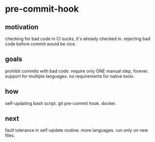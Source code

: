 # pre-commit-hook

## motivation
checking for bad code in CI sucks, it's already checked in.
rejecting bad code before commit would be nice.

## goals
prohibit commits with bad code.
require only ONE manual step, forever.
support for multiple languages.
no requirements for native tools.

## how
self-updating bash script. 
git pre-commit hook.
docker.

## next
fault tolerance in self-update routine.
more languages.
run only on new files.